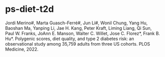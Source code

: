 # ps-diet-t2d


Jordi Merino#, Marta Guasch-Ferré#, Jun Li#, Wonil Chung, Yang Hu, Baoshan Ma, Yanping Li, Jae H. Kang, Peter Kraft, Liming Liang, Qi Sun, Paul W. Franks, JoAnn E. Manson, Walter C. Willet, Jose C. Florez*, Frank B. Hu*. Polygenic scores, diet quality, and type 2 diabetes risk: an observational study among 35,759 adults from three US cohorts. PLOS Medicine, 2022.
